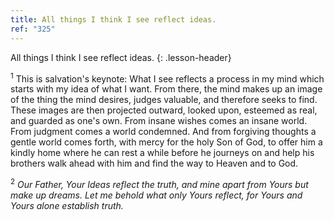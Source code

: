 ```yaml
---
title: All things I think I see reflect ideas.
ref: "325"
---
```


All things I think I see reflect ideas.
{: .lesson-header}

<sup>1</sup> This is salvation's keynote: What I see reflects a process
in my mind which starts with my idea of what I want. From there, the
mind makes up an image of the thing the mind desires, judges valuable,
and therefore seeks to find. These images are then projected outward,
looked upon, esteemed as real, and guarded as one's own. From insane
wishes comes an insane world. From judgment comes a world condemned. And
from forgiving thoughts a gentle world comes forth, with mercy for the
holy Son of God, to offer him a kindly home where he can rest a while
before he journeys on and help his brothers walk ahead with him and find
the way to Heaven and to God.

<sup>2</sup> *Our Father, Your Ideas reflect the truth, and mine apart
from Yours but make up dreams. Let me behold what only Yours reflect,
for Yours and Yours alone establish truth.*


